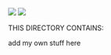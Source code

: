 
![](https://github.com/psmass/DDSexamples/blob/master/RtiAsOne.png)
![](https://github.com/psmass/DDS-Data-model_Example/Alarms/struct.png)

THIS DIRECTORY CONTAINS:

add my own stuff here
